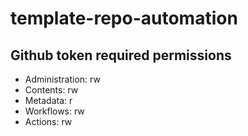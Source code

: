# template-repo-automation

## Github token required permissions

- Administration: rw
- Contents: rw
- Metadata: r
- Workflows: rw
- Actions: rw
